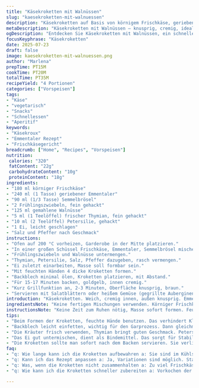 ```yaml
---
title: "Käsekroketten mit Walnüssen"
slug: "kaesekroketten-mit-walnuessen"
description: "Käsekroketten auf Basis von körnigem Frischkäse, geriebenem Emmentaler statt Gruyère. Mit gehackten Frühlingszwiebeln und Walnüssen statt Mandeln. Kombiniert mit geriebenem Hartkäse für extra Geschmack. Frischer Thymian ersetzt Basilikum, dazu Petersilie. Ein Ei gebunden. Semmelbrösel sorgen für Struktur. Im Ofen gebacken, zuletzt kurz gegrillt, bis goldbraun. Serviert mit grünen Salaten oder geröstetem Gemüse wie Auberginen und Paprika."
metaDescription: "Käsekroketten mit Walnüssen – knusprig, cremig, ideal für Abendessen oder Snack, ein einfaches Rezept mit Schweizer Käse."
ogDescription: "Entdecken Sie Käsekroketten mit Walnüssen, ein schnelles und schmackhaftes Gericht, verbunden mit frischem Gemüse oder Salat."
focusKeyphrase: "Käsekroketten"
date: 2025-07-23
draft: false
image: kaesekroketten-mit-walnuessen.png
author: "Marlena"
prepTime: PT15M
cookTime: PT20M
totalTime: PT35M
recipeYield: "4 Portionen"
categories: ["Vorspeisen"]
tags:
- "Käse"
- "vegetarisch"
- "Snacks"
- "Schnellessen"
- "Aperitif"
keywords:
- "Käsekroux"
- "Emmentaler Rezept"
- "Frischkäsegericht"
breadcrumb: ["Home", "Recipes", "Vorspeisen"]
nutrition: 
 calories: "320"
 fatContent: "22g"
 carbohydrateContent: "10g"
 proteinContent: "18g"
ingredients:
- "180 ml körniger Frischkäse"
- "240 ml (1 Tasse) geriebener Emmentaler"
- "90 ml (1/3 Tasse) Semmelbrösel"
- "2 Frühlingszwiebeln, fein gehackt"
- "125 ml gemahlene Walnüsse"
- "5 ml (1 Teelöffel) frischer Thymian, fein gehackt"
- "10 ml (2 Teelöffel) Petersilie, gehackt"
- "1 Ei, leicht geschlagen"
- "Salz und Pfeffer nach Geschmack"
instructions:
- "Ofen auf 200 °C vorheizen, Garderobe in der Mitte platzieren."
- "In einer großen Schüssel Frischkäse, Emmentaler, Semmelbrösel mischen."
- "Frühlingszwiebeln und Walnüsse untermengen."
- "Thymian, Petersilie, Salz, Pfeffer dazugeben, rasch vermengen."
- "Ei zuletzt einarbeiten, Masse soll formbar sein."
- "Mit feuchten Händen 4 dicke Kroketten formen."
- "Backblech minimal ölen, Kroketten platzieren, mit Abstand."
- "Für 15-17 Minuten backen, goldgelb, innen cremig."
- "Kurz Grillfunktion an, 2-3 Minuten, Oberfläche knusprig, braun."
- "Servieren mit Salatblättern oder heißem Gemüse (gegrillte Auberginen, Paprika)."
introduction: "Käsekroketten. Weich, cremig innen, außen knusprig. Emmentaler bringt milde Würze, Walnüsse knacken leise. Kein langes Warten. Frühlingszwiebeln frisch, frisch. Thymian statt Basilikum, Kräuter wechseln den Ton. Mix aus Käse und Nuss. Ideal zum Abendessen oder als Snack. Ofenarbeit, keine Fritteuse, weniger Fett. Schnell gebacken, gut vorbereitet. Vier Stück, kleine Runde, jeder kriegt genug. Warm servieren, knackig bleiben. Salat oder Gemüse dazu, simpel. Kein Schnickschnack. Erinnert an klassische Käsekroketten, aber anders. Einfachheit trifft Variation, überraschend. So schmeckt Käse modern."
ingredientsNote: "Keine fertigen Mischungen verwenden. Körniger Frischkäse sorgt für saftige Textur, ersetzt Quark. Emmentaler harmoniert leichter als Gruyère, milder, nussig. Walnüsse ersetzen Mandeln, geben mehr Biss und Tiefe. Frühlingszwiebeln gleich frisch schneiden, roh reingeben für Frische. Thymian bringt erdige Noten, frische Kräuter nach Geschmack anpassen. Semmelbrösel wichtig für Bindung, gern selbst gemacht aus altbackenem Brot. Ei als Kleber, nicht sparsam dosieren. Salz und Pfeffer abschmecken, nicht vergessen. Je nach Vorliebe kann etwas Muskat verstärken."
instructionsNote: "Keine Zeit zum Ruhen nötig, Masse sofort formen. Feuchte Hände verhindern kleben. Backblech leicht einfetten oder Backpapier nutzen. Mittlere Ofenposition wichtig für gleichmäßiges Garen. Backzeit variiert mit Ofen, beobachten. Grillfunktion gibt Farbe, karamellisiert Käse außen. Nicht zu lange, sonst trocken. Salate frisch blättrig wählen. Gemüse vor dem Backen mit Öl einpinseln, Gemüse bleibt knackig, hat Röstaromen. Am besten sofort servieren, Käsekroketten verlieren Kruste, werden pappig. Reste kalt oder leicht erwärmt essen, schmeckt anders."
tips:
- "Beim Formen der Kroketten, feuchte Hände benutzen. Das verhindert Kleben. Wichtig, für gleichmäßige Formen zu sorgen. Größe kann variieren, aber nicht zu klein. Eher dick. Oberflächen leicht einölen, damit nichts anklebt. Einfach selbst machen. Die Kroketten sollten gleichmäßig bräunen während dem Backen. Semmelbrösel nicht zu grob wählen, damit die Struktur gut passt. Alternativ eigene Brösel herstellen aus trockenem Brot."
- "Backblech leicht einfetten, wichtig für den Garprozess. Dann gleichmäßige Hitze erreichen. Ein leichtes Backpapier benutzen ist auch eine Option. Danach die Kroketten mit Abstand platzieren. Verhindert, dass sie aneinander kleben. Grillfunktion kurz danach nutzen, um eine schöne Farbe zu erreichen. Aufpassen nicht zu lange grillieren, sonst werden sie trocken. Farbe sehen, dann herausnehmen."
- "Die Kräuter frisch verwenden, Thymian bringt guten Geschmack. Petersilie ergänzt das Gericht. Bei den Nüssen, Walnüsse bieten eine andere Geschmacksrichtung. Das gibt Biss. Statt Mandeln ist das eine gute Wahl. Frühlingszwiebeln setzen frische Akzente. Sie müssen fein gehackt sein, damit der Geschmack gleichmäßig verteilt wird. Schnelles Zubereiten ist wichtig, weil die Kroketten dann besser rauskommen."
- "Das Ei gut untermischen, dient als Bindemittel. Das sorgt für Stabilität der Kroketten. Kein Zögern beim Mischen, alles rein in die Schüssel. Achten auf die Konsistenz. Sie sollte formbar sein, nicht zu feucht oder trocken. Eventuell etwas Muskatnuss hinzufügen, verleiht Tiefe. Die Würze ist wichtig, also genussvoll mit Salz und Pfeffer abschmecken."
- "Die Kroketten sollte man sofort nach dem Backen servieren. Sie verlieren schnell die Knusprigkeit. Gemüse oder Salat passend wählen, frisch ist besser. Auberginen und Paprika sind tolle Begleiter. Man kann auch Zucchini braten. Alternativen sind möglich. Reste können kalt oder aufgewärmt genossen werden. Schmeckt gut, aber anders. Also nicht zögern, vieles probieren."
faq:
- "q: Wie lange kann ich die Kroketten aufbewahren a: Sie sind im Kühlschrank bis zu drei Tagen haltbar. Einfach in einem luftdichten Behälter lagern. Aufwärmen im Ofen erhält die Knusprigkeit. Nicht in der Mikrowelle, sonst werden sie weich."
- "q: Kann ich das Rezept anpassen a: Ja, Variationen sind möglich. Statt Emmentaler auch anderen Käse nutzen. Gratinierter Käse ist ebenfalls eine Option. Nüsse oder Kräuter nach Geschmack ändern, ausprobieren und kreativ sein."
- "q: Was, wenn die Kroketten nicht zusammenhalten a: Zu viel Frischkäse kann den Halt beeinflussen. Mehr Semmelbrösel dazugeben. Achten auf die richtige Mischung. Alles gut vermengen, dann bleiben sie besser in Form."
- "q: Wie kann ich die Kroketten schneller zubereiten a: Vorkochen der Zutaten kann die Zeit verkürzen. Arbeitsaufwand reduzieren. Mehrere gleichzeitig formen, dann in den Ofen schieben. Planen hilft, organisiert sein bedeutet weniger Stress."

---
```

